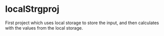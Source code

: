 # localStrgproj
First project which uses local storage to store the input, and then calculates with the values from the local storage.
